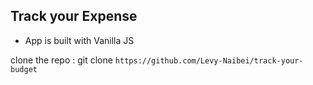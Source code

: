 ## Track your Expense

* App is built with Vanilla JS

clone the repo 
: git clone `https://github.com/Levy-Naibei/track-your-budget`
